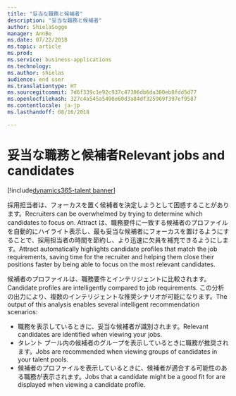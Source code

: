 ```yaml
---
title: "妥当な職務と候補者"
description: "妥当な職務と候補者"
author: ShielaSogge
manager: AnnBe
ms.date: 07/22/2018
ms.topic: article
ms.prod: 
ms.service: business-applications
ms.technology: 
ms.author: shielas
audience: end user
ms.translationtype: HT
ms.sourcegitcommit: 7d6f339c1e92c937c47306db6da360eb8fdd5d77
ms.openlocfilehash: 327c4a545a5490e60d3a84df325969f397ef9587
ms.contentlocale: ja-jp
ms.lasthandoff: 08/16/2018

---
```


# <a name="relevant-jobs-and-candidates"></a><span data-ttu-id="70ae5-103">妥当な職務と候補者</span><span class="sxs-lookup"><span data-stu-id="70ae5-103">Relevant jobs and candidates</span></span>

[!include[dynamics365-talent banner](../../includes/dynamics365-talent.md)]

<span data-ttu-id="70ae5-104">採用担当者は、フォーカスを置く候補者を決定しようとして困惑することがあります。</span><span class="sxs-lookup"><span data-stu-id="70ae5-104">Recruiters can be overwhelmed by trying to determine which candidates to focus on.</span></span>
<span data-ttu-id="70ae5-105">Attract は、職務要件に一致する候補者のプロファイルを自動的にハイライト表示し、最も妥当な候補者にフォーカスを置けるようにすることで、採用担当者の時間を節約し、より迅速に欠員を補充できるようにします。</span><span class="sxs-lookup"><span data-stu-id="70ae5-105">Attract automatically highlights candidate profiles that match the job requirements, saving time for the recruiter and helping them close their positions faster by being able to focus on the most relevant candidates.</span></span>

<span data-ttu-id="70ae5-106">候補者のプロファイルは、職務要件とインテリジェントに比較されます。</span><span class="sxs-lookup"><span data-stu-id="70ae5-106">Candidate profiles are intelligently compared to job requirements.</span></span> <span data-ttu-id="70ae5-107">この分析の出力により、複数のインテリジェントな推奨シナリオが可能になります。</span><span class="sxs-lookup"><span data-stu-id="70ae5-107">The output of this analysis enables several intelligent recommendation scenarios:</span></span>

-   <span data-ttu-id="70ae5-108">職務を表示しているときに、妥当な候補者が識別されます。</span><span class="sxs-lookup"><span data-stu-id="70ae5-108">Relevant candidates are identified when viewing your jobs.</span></span>
-   <span data-ttu-id="70ae5-109">タレント プール内の候補者のグループを表示しているときに職務が推奨されます。</span><span class="sxs-lookup"><span data-stu-id="70ae5-109">Jobs are recommended when viewing groups of candidates in your talent pools.</span></span>
-   <span data-ttu-id="70ae5-110">候補者のプロファイルを表示しているときに、候補者が適合する可能性のある職務が表示されます。</span><span class="sxs-lookup"><span data-stu-id="70ae5-110">Jobs that a candidate might be a good fit for are displayed when viewing a candidate profile.</span></span>
    
<!--
## Who uses this feature
Recruiters
## Availability
Cloud
## Regional availability
Global
-->

